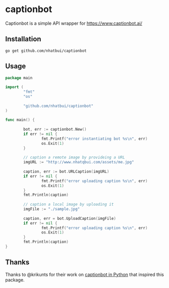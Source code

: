 # captionbot

Captionbot is a simple API wrapper for https://www.captionbot.ai/

## Installation

`go get github.com/nhatbui/captionbot`

## Usage

```go
package main 
 
import ( 
        "fmt" 
        "os" 
 
        "github.com/nhatbui/captionbot" 
) 
 
func main() { 
 
        bot, err := captionbot.New() 
        if err != nil { 
                fmt.Printf("error instantiating bot %s\n", err) 
                os.Exit(1) 
        } 
 
        // caption a remote image by provideing a URL 
        imgURL := "http://www.nhatqbui.com/assets/me.jpg" 
 
        caption, err := bot.URLCaption(imgURL) 
        if err != nil { 
                fmt.Printf("error uploading caption %s\n", err) 
                os.Exit(1) 
        } 
        fmt.Println(caption) 
 
        // caption a local image by uploading it 
        imgFile := "./sample.jpg" 
 
        caption, err = bot.UploadCaption(imgFile) 
        if err != nil { 
                fmt.Printf("error uploading caption %s\n", err) 
                os.Exit(1) 
        } 
        fmt.Println(caption) 
}
```

## Thanks

Thanks to @krikunts for their work on [captionbot in Python](https://github.com/krikunts/captionbot) that inspired this package.
